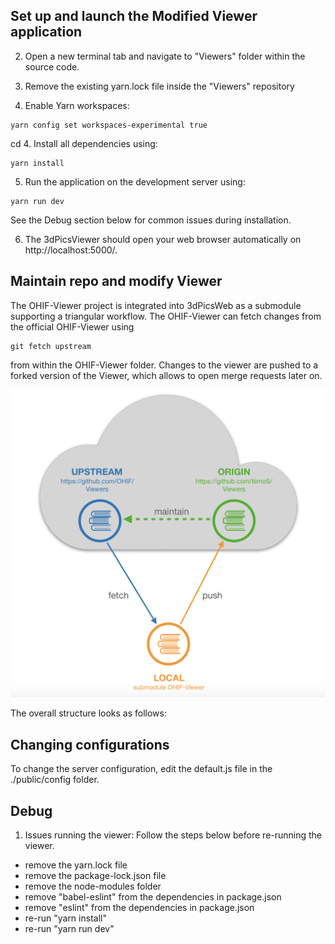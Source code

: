 ## Set up and launch the Modified Viewer application

2. Open a new terminal  tab and navigate to "Viewers" folder within the source code.

3. Remove the existing yarn.lock file inside the "Viewers" repository

4. Enable Yarn workspaces: 
```shell
yarn config set workspaces-experimental true
```
cd 
4. Install all dependencies using: 
```shell
yarn install
```

5. Run the application on the development server using: 
```shell
yarn run dev
```
See the Debug section below for common issues during installation. 

6. The 3dPicsViewer should open your web browser automatically on http://localhost:5000/.
## Maintain repo and modify Viewer
The OHIF-Viewer project is integrated into 3dPicsWeb as a submodule supporting a triangular workflow. 
The OHIF-Viewer can fetch changes from the official OHIF-Viewer using 
```shellyar
git fetch upstream 
```
from within the OHIF-Viewer folder. Changes to the viewer are pushed to a forked version of the Viewer, 
which allows to open merge requests later on. 

![](structure.png)

The overall structure looks as follows: 

## Changing configurations
To change the server configuration, edit the default.js file in the ./public/config folder. 

## Debug
1. Issues running the viewer: 
Follow the steps below before re-running the viewer. 
- remove the yarn.lock file
- remove the package-lock.json file
- remove the node-modules folder
- remove "babel-eslint" from the dependencies in package.json 
- remove "eslint" from the dependencies in package.json 
- re-run "yarn install" 
- re-run "yarn run dev"
